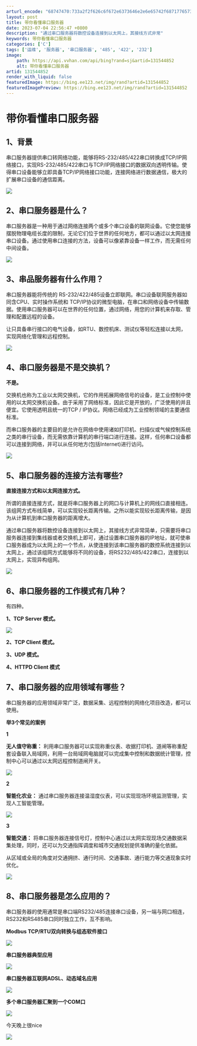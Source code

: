 ```yaml
---
arturl_encode: "68747470:733a2f2f626c6f672e6373646e2e6e65742f6871776573742f:61727469636c652f64657461696c732f313331353434383532"
layout: post
title: 带你看懂串口服务器
date: 2023-07-04 22:56:47 +0800
description: "通过串口服务器将数控设备连接到以太网上，其接线方式非常"
keywords: 带你看懂串口服务器
categories: ['C']
tags: ['运维', '服务器', '串口服务器', '485', '422', '232']
image:
    path: https://api.vvhan.com/api/bing?rand=sj&artid=131544852
    alt: 带你看懂串口服务器
artid: 131544852
render_with_liquid: false
featuredImage: https://bing.ee123.net/img/rand?artid=131544852
featuredImagePreview: https://bing.ee123.net/img/rand?artid=131544852
---
```


# 带你看懂串口服务器

## 1、背景

串口服务器提供串口转网络功能，能够将RS-232/485/422串口转换成TCP/IP网络接口，实现RS-232/485/422串口与TCP/IP网络接口的数据双向透明传输。使得串口设备能够立即具备TCP/IP网络接口功能，连接网络进行数据通信，极大的扩展串口设备的通信距离。

![](https://i-blog.csdnimg.cn/blog_migrate/c580d642da109c05f99b4db30374f4b4.jpeg)

## **2、串口服务器是什么？**

串口服务器是一种用于通过网络连接两个或多个串口设备的联网设备。它使您能够摆脱物理电缆长度的限制，无论它们位于世界的任何地方，都可以通过以太网连接串口设备。通过使用串口连接的方法，设备可以像紧靠设备一样工作，而无需任何中间设备。

![](https://i-blog.csdnimg.cn/blog_migrate/a516c9393f4b05dea5becc22fb535c49.jpeg)

## 

## **3、串品服务器有什么作用？**

串口服务器能将传统的 RS-232/422/485设备立即联网。串口设备联网服务器如同含CPU、实时操作系统和 TCP/IP协议的微型电脑，在串口和网络设备中传输数据。使用串口服务器可以在世界的任何位置，通过网络，用您的计算机来存取、管理和配置远程的设备。

让只具备串行接口的电气设备，如RTU、数控机床、测试仪等轻松连接以太网，实现网络化管理和远程控制。

![](https://i-blog.csdnimg.cn/blog_migrate/bc912b974ad317899eb49e3611b78ecc.jpeg)

## **4、串口服务器是不是交换机？**

**不是。**

交换机也称为工业以太网交换机，它的作用拓展网络信号的设备，是工业控制中使用的以太网交换机设备。由于采用了网络标准，因此它是开放的，广泛使用的并且便宜。它使用透明且统一的TCP / IP协议。网络已经成为工业控制领域的主要通信标准。

而串口服务器的主要目的是允许在网络中使用诸如打印机、扫描仪或气候控制系统之类的串行设备，而无需依靠计算机的串行端口进行连接。这样，任何串口设备都可以连接到网络，并可以从任何地方(包括Internet)进行访问。

![](https://i-blog.csdnimg.cn/blog_migrate/cbfc12e4ef9a9ddafa8d13761e67ede9.jpeg)

## **5、串口服务器的连接方法有哪些?**

**直接连接方式和以太网连接方式。**

所谓的直接连接方式，就是将串口服务器上的网口与计算机上的网线口直接相连。该组网方式布线简单，可以实现较长距离传输。之所以能实现较长距离传输，是因为从计算机到串口服务器的距离增大。

通过串口服务器将数控设备连接到以太网上，其接线方式非常简单，只需要将串口服务器连接到集线器或者交换机上即可，通过设置串口服务器的IP地址，就可使串口服务器成为以太网上的一个节点，从使连接到该串口服务器的数控系统连接到以太网上，通过该组网方式能够将不同的设备，将RS232/485/422串口，连接到以太网上，实现异构组网。

![](https://i-blog.csdnimg.cn/blog_migrate/56e7114e16f7b5de0aaed0d56bef4617.jpeg)

## **6、串口服务器的工作模式有几种？**

有四种。

**1、TCP Server 模式。**

![](https://i-blog.csdnimg.cn/blog_migrate/6664ddc2409f7ead7fcb05a93ec293ab.jpeg)

**2、TCP Client 模式。**

**3、UDP 模式。**

**4、HTTPD Client 模式**

## **7、串口服务器的应用领域有哪些？**

串口服务器的应用领域非常广泛，数据采集、远程控制的网络化项目改造，都可以使用。

**举3个常见的案例**

**1**

**无人值守称重：**
利用串口服务器可以实现称重仪表、收据打印机、道闸等称重配套设备联入局域网，利用一台局域网电脑就可以完成集中控制和数据统计管理，控制中心可以通过以太网远程控制道闸开关。

![](https://i-blog.csdnimg.cn/blog_migrate/8f9c40e709797c9b90d10cec0cae1d57.jpeg)

**2**

**智能化农业：**
通过串口服务器连接温湿度仪表，可以实现现场环境监测管理，实现人工智能管理。

![](https://i-blog.csdnimg.cn/blog_migrate/7349f6e23798ad89e3832742a500cd57.jpeg)

**3**

**智能交通：**
将串口服务器连接信号灯，控制中心通过以太网实现现场交通数据采集处理，同时，还可以为交通指挥调度和城市交通规划提供准确的量化依据。

从区域或全局的角度对交通拥挤、通行时间、交通事故、通行能力等交通现象实时优化。

![](https://i-blog.csdnimg.cn/blog_migrate/624897f92e457475876ce87abeb12e35.jpeg)

## **8、串口服务器是怎么应用的？**

串口服务器的使用通常是串口端RS232/485连接串口设备，另一端与网口相连，RS232和RS485串口同时独立工作，互不影响。

**Modbus TCP/RTU双向转换与组态软件接口**

![](https://i-blog.csdnimg.cn/blog_migrate/86b267a78a307fa26bdc302a0bee745f.jpeg)

**串口服务器典型应用**

![](https://i-blog.csdnimg.cn/blog_migrate/8d715eff5fec66d13fbb19fdebd6e8d5.jpeg)

**串口服务器互联网ADSL、动态域名应用**

![](https://i-blog.csdnimg.cn/blog_migrate/e2778a270ca33c4da23ac69b684f8963.jpeg)

**多个串口服务器汇聚到一个COM口**

![](https://i-blog.csdnimg.cn/blog_migrate/f58f1fa3951529020b5da9f9fde599e7.jpeg)

今天晚上很nice

![](https://i-blog.csdnimg.cn/blog_migrate/af4a89d3e5bccf1e9fc480ec97032251.jpeg)